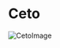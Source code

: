 # Ceto

![CetoImage](https://public.boxcloud.com/api/2.0/internal_files/399845082483/versions/422754958083/representations/png_paged_2048x2048/content/1.png?access_token=1!-BBsPciEz1NpXpKEcy790DkUWWbEfoJ1z-wULoYcDVCT75-xJShG-nqGnLfI9vdBu0C06EMGb10ah3tczfGuom2BCafCvEhjhaD5aznX0BDwK0kNtAMUFKi-L6FPiFycyFbEHK9eRl-JoQHvuDHJAwvrpJe3h670HSdFu2OM2U2ENXIvsj71LbS8RPxFBCE3J7rSdUeGKW9h0rr3uRiAs03u3iB4eQDTUFI5BMI3QrQ0v286HojVgYsKyhi4BFgStIAkT-eilFxdErEAIE0xAgDhzX_OZuVe5-EOPQyeCTsWaZEXlZzR6MVIZUo7EuWR6n3lNOmEm6Uwr9efxwblwosT79Q3k3W9rqoVOGN6GKo1kPl73mLJFtJR2r3G_VGTIgJvU92D92v7A_axzWoQ2IwBJv8f3WfLj8Tf1NRIUycXaye3EnQrKmDA5Im4c9a8P2w87IXjpgd1rtvyZ5rmk0f6LFg72PoutofeUq7xi-1T3YVUnbZvg6Fr7FyPggKKZXvqY_JJYZgtMY86m5Zx3pJdftufdpKKbGFEPLaFB2ctlKcKJgsmDCforjgJyrgd&box_client_name=box-content-preview&box_client_version=1.61.0)
